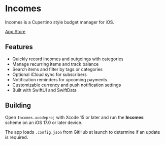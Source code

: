 # Incomes

Incomes is a Cupertino style budget manager for iOS.

[App Store](https://apps.apple.com/app/id1584472982)

## Features

- Quickly record incomes and outgoings with categories
- Manage recurring items and track balance
- Search items and filter by tags or categories
- Optional iCloud sync for subscribers
- Notification reminders for upcoming payments
- Customizable currency and push notification settings
- Built with SwiftUI and SwiftData

## Building

Open `Incomes.xcodeproj` with Xcode 15 or later and run the **Incomes** scheme on an iOS 17.0 or later device.

The app loads `.config.json` from GitHub at launch to determine if an update is required.


